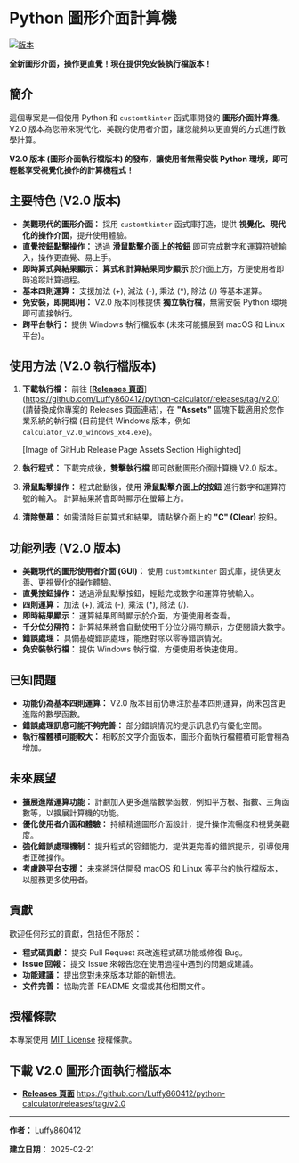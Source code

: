 # Python 圖形介面計算機

[![版本](https://img.shields.io/badge/版本-V2.0-blue.svg)](https://github.com/Luffy860412/python-calculator/releases/tag/v2.0)

**全新圖形介面，操作更直覺！現在提供免安裝執行檔版本！**

## 簡介

這個專案是一個使用 Python 和 `customtkinter` 函式庫開發的 **圖形介面計算機**。 V2.0 版本為您帶來現代化、美觀的使用者介面，讓您能夠以更直覺的方式進行數學計算。

**V2.0 版本 (圖形介面執行檔版本) 的發布，讓使用者無需安裝 Python 環境，即可輕鬆享受視覺化操作的計算機程式！**

## 主要特色 (V2.0 版本)

*   **美觀現代的圖形介面：**  採用 `customtkinter` 函式庫打造，提供 **視覺化、現代化的操作介面**，提升使用體驗。
*   **直覺按鈕點擊操作：**  透過 **滑鼠點擊介面上的按鈕** 即可完成數字和運算符號輸入，操作更直覺、易上手。
*   **即時算式與結果顯示：**  **算式和計算結果同步顯示** 於介面上方，方便使用者即時追蹤計算過程。
*   **基本四則運算：**  支援加法 (+), 減法 (-), 乘法 (*), 除法 (/) 等基本運算。
*   **免安裝，即開即用：**  V2.0 版本同樣提供 **獨立執行檔**，無需安裝 Python 環境即可直接執行。
*   **跨平台執行：**  提供 Windows 執行檔版本 (未來可能擴展到 macOS 和 Linux 平台)。

## 使用方法 (V2.0 執行檔版本)

1.  **下載執行檔：**  前往 [**[Releases 頁面](https://github.com/Luffy860412/python-calculator/releases/tag/v2.0)**](https://github.com/Luffy860412/python-calculator/releases/tag/v2.0)  (請替換成你專案的 Releases 頁面連結)，在 **"Assets"** 區塊下載適用於您作業系統的執行檔 (目前提供 Windows 版本，例如 `calculator_v2.0_windows_x64.exe`)。

    [Image of GitHub Release Page Assets Section Highlighted]

2.  **執行程式：**  下載完成後，**雙擊執行檔** 即可啟動圖形介面計算機 V2.0 版本。

3.  **滑鼠點擊操作：**  程式啟動後，使用 **滑鼠點擊介面上的按鈕** 進行數字和運算符號的輸入。 計算結果將會即時顯示在螢幕上方。

4.  **清除螢幕：**  如需清除目前算式和結果，請點擊介面上的 **"C" (Clear)** 按鈕。

## 功能列表 (V2.0 版本)

*   **美觀現代的圖形使用者介面 (GUI)：**  使用 `customtkinter` 函式庫，提供更友善、更視覺化的操作體驗。
*   **直覺按鈕操作：**  透過滑鼠點擊按鈕，輕鬆完成數字和運算符號輸入。
*   **四則運算：** 加法 (+), 減法 (-), 乘法 (*), 除法 (/).
*   **即時結果顯示：**  運算結果即時顯示於介面，方便使用者查看。
*   **千分位分隔符：**  計算結果將會自動使用千分位分隔符顯示，方便閱讀大數字。
*   **錯誤處理：**  具備基礎錯誤處理，能應對除以零等錯誤情況。
*   **免安裝執行檔：**  提供 Windows 執行檔，方便使用者快速使用。

## 已知問題

*   **功能仍為基本四則運算：**  V2.0 版本目前仍專注於基本四則運算，尚未包含更進階的數學函數。
*   **錯誤處理訊息可能不夠完善：**  部分錯誤情況的提示訊息仍有優化空間。
*   **執行檔體積可能較大：**  相較於文字介面版本，圖形介面執行檔體積可能會稍為增加。

## 未來展望

*   **擴展進階運算功能：**  計劃加入更多進階數學函數，例如平方根、指數、三角函數等，以擴展計算機的功能。
*   **優化使用者介面和體驗：**  持續精進圖形介面設計，提升操作流暢度和視覺美觀度。
*   **強化錯誤處理機制：**  提升程式的容錯能力，提供更完善的錯誤提示，引導使用者正確操作。
*   **考慮跨平台支援：**  未來將評估開發 macOS 和 Linux 等平台的執行檔版本，以服務更多使用者。

## 貢獻

歡迎任何形式的貢獻，包括但不限於：

*   **程式碼貢獻：**  提交 Pull Request 來改進程式碼功能或修復 Bug。
*   **Issue 回報：**  提交 Issue 來報告您在使用過程中遇到的問題或建議。
*   **功能建議：**  提出您對未來版本功能的新想法。
*   **文件完善：**  協助完善 README 文檔或其他相關文件。

## 授權條款

本專案使用 [MIT License](LICENSE) 授權條款。

## 下載 V2.0 圖形介面執行檔版本

*   **[Releases 頁面](https://github.com/Luffy860412/python-calculator/releases/tag/v2.0)** https://github.com/Luffy860412/python-calculator/releases/tag/v2.0

---

**作者：** [Luffy860412](https://github.com/Luffy860412)

**建立日期：** 2025-02-21
